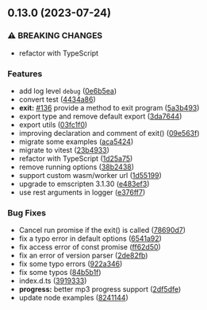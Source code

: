 ## 0.13.0 (2023-07-24)

### ⚠ BREAKING CHANGES

- refactor with TypeScript

### Features

- add log level `debug` ([0e6b5ea](https://github.com/ffmpeg.wasm/ffmpeg.wasm/commit/0e6b5ea83192396d0497561ca954ee71953eccb5))
- convert test ([4434a86](https://github.com/ffmpeg.wasm/ffmpeg.wasm/commit/4434a86ae298a3ffc5063a5c77e80dea89e7d10f))
- **exit:** [#136](https://github.com/ffmpeg.wasm/ffmpeg.wasm/issues/136) provide a method to exit program ([5a3b493](https://github.com/ffmpeg.wasm/ffmpeg.wasm/commit/5a3b493a693cd955a1b4ac2c5f14a4be399465d4))
- export type and remove default export ([3da7644](https://github.com/ffmpeg.wasm/ffmpeg.wasm/commit/3da7644263e29d707f1663564bf1179f29d3b64b))
- export utils ([03fc1f0](https://github.com/ffmpeg.wasm/ffmpeg.wasm/commit/03fc1f0bf3ea3486fb28da8362e003257e2e0852))
- improving declaration and comment of exit() ([09e563f](https://github.com/ffmpeg.wasm/ffmpeg.wasm/commit/09e563fbe8325d7813d51dfd704d90683918bb32))
- migrate some examples ([aca5424](https://github.com/ffmpeg.wasm/ffmpeg.wasm/commit/aca542484ad5005e346d6ce978b78388654cd29f))
- migrate to vitest ([23b4933](https://github.com/ffmpeg.wasm/ffmpeg.wasm/commit/23b4933689fdd60bfc96e25d0e4eae2561b2b7fc))
- refactor with TypeScript ([1d25a75](https://github.com/ffmpeg.wasm/ffmpeg.wasm/commit/1d25a75fd6f4e860b646f836a96891ecdeee8965))
- remove running options ([38b2438](https://github.com/ffmpeg.wasm/ffmpeg.wasm/commit/38b24388e3ca6c087a407fcc02ca793015f37a6e))
- support custom wasm/worker url ([1d55199](https://github.com/ffmpeg.wasm/ffmpeg.wasm/commit/1d55199f399dea11333733eea8cc5bc3b12e4f0f))
- upgrade to emscripten 3.1.30 ([e483ef3](https://github.com/ffmpeg.wasm/ffmpeg.wasm/commit/e483ef380a3f6734977a46ea0afce8d5657bfd38))
- use rest arguments in logger ([e376ff7](https://github.com/ffmpeg.wasm/ffmpeg.wasm/commit/e376ff78207fe7712153efca8a48ef395e13fe80))

### Bug Fixes

- Cancel run promise if the exit() is called ([78690d7](https://github.com/ffmpeg.wasm/ffmpeg.wasm/commit/78690d7b4d7e700b1acff05759d6b4cce6069031))
- fix a typo error in default options ([6541a92](https://github.com/ffmpeg.wasm/ffmpeg.wasm/commit/6541a921d0234c4c5fb7587dd05904d2f3329da9))
- fix access error of const promise ([ff62d50](https://github.com/ffmpeg.wasm/ffmpeg.wasm/commit/ff62d50ca165667724bf6a25d51ab7ff39052830))
- fix an error of version parser ([2de82fb](https://github.com/ffmpeg.wasm/ffmpeg.wasm/commit/2de82fbe6b6e60f23ce988e7ed1771e083abe936))
- fix some typo errors ([922a346](https://github.com/ffmpeg.wasm/ffmpeg.wasm/commit/922a34692ac4ba66cd45455d13ee779a2c00062b))
- fix some typos ([84b5b1f](https://github.com/ffmpeg.wasm/ffmpeg.wasm/commit/84b5b1ff9030edba2a150fca552144c1ece644e2))
- index.d.ts ([3919333](https://github.com/ffmpeg.wasm/ffmpeg.wasm/commit/3919333d93b0f59414dcc3f4b5eccbbad8b941b5))
- **progress:** better mp3 progress support ([2df5dfe](https://github.com/ffmpeg.wasm/ffmpeg.wasm/commit/2df5dfef549b175c61efd65bbadc4ba0b84512c0))
- update node examples ([8241144](https://github.com/ffmpeg.wasm/ffmpeg.wasm/commit/82411444dcaa51f304b54f096d7c284029d2e55f))
